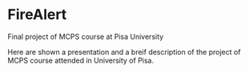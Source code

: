 # FireAlert
Final project of MCPS course at Pisa University

Here are shown a presentation and a breif description of the project of MCPS course attended in University of Pisa.
